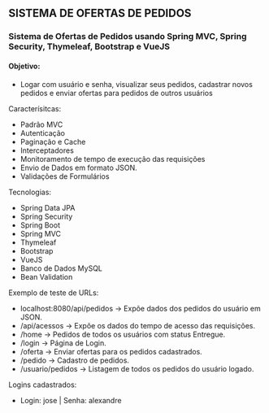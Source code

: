 ## SISTEMA DE OFERTAS DE PEDIDOS

### Sistema de Ofertas de Pedidos usando <b>Spring MVC, Spring Security, Thymeleaf, Bootstrap e VueJS</b>

#### Objetivo:
- Logar com usuário e senha, visualizar seus pedidos, cadastrar novos pedidos e enviar ofertas para pedidos de outros usuários

Caracterísitcas:
- Padrão MVC
- Autenticação
- Paginação e Cache
- Interceptadores
- Monitoramento de tempo de execução das requisições
- Envio de Dados em formato JSON.
- Validações de Formulários

Tecnologias:
- Spring Data JPA
- Spring Security
- Spring Boot
- Spring MVC
- Thymeleaf
- Bootstrap
- VueJS
- Banco de Dados MySQL
- Bean Validation

Exemplo de teste de URLs:
- localhost:8080/api/pedidos -> Expõe dados dos pedidos do usuário em JSON.
- /api/acessos -> Expõe os dados do tempo de acesso das requisições.
- /home -> Pedidos de todos os usuários com status Entregue.
- /login -> Página de Login.
- /oferta -> Enviar ofertas para os pedidos cadastrados.
- /pedido -> Cadastro de pedidos.
- /usuario/pedidos -> Listagem de todos os pedidos do usuário logado.

Logins cadastrados:
- Login: jose | Senha: alexandre

